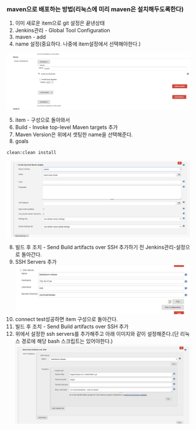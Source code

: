 ### maven으로 배포하는 방법(리눅스에 미리 maven은 설치해두도록한다)
1. 이미 새로운 item으로 git 설정은 끝낸상태
2. Jenkins관리 - Global Tool Configuration
3. maven - add 
4. name 설정(중요하다. 나중에 item설정에서 선택해야한다.)

![alt text](/image/젠킨스/tool-setting.PNG)

5. item - 구성으로 돌아와서 
6. Build - Invoke top-level Maven targets 추가
6. Maven Version은 위에서 셋팅한 name을 선택해준다.
7. goals
~~~ xml
clean:clean install
~~~
![alt text](/image/젠킨스/maven.PNG)

8. 빌드 후 조치 - Send Build artifacts over SSH 추가하기 전 Jenkins관리-설정으로 돌아간다.
9. SSH Servers 추가
![alt text](/image/젠킨스/ssh-server-setting.PNG)
10. connect test성공하면 item 구성으로 돌아간다.
11. 빌드 후 조치 - Send Build artifacts over SSH 추가
12. 위에서 설정한 ssh servers를 추가해주고 아래 이미지와 같이 설정해준다.(단 리눅스 경로에 해당 bash 스크립트는 있어야한다.)
![alt text](/image/젠킨스/maven-release.PNG)